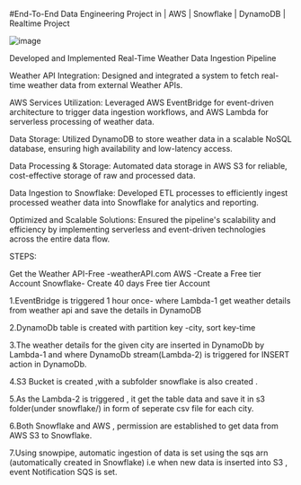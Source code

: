 #End-To-End Data Engineering Project in | AWS | Snowflake | DynamoDB | Realtime Project

![image](https://github.com/user-attachments/assets/30524849-cc4d-4b1f-afe1-19303b2d00cc)


Developed and Implemented Real-Time Weather Data Ingestion Pipeline

Weather API Integration: Designed and integrated a system to fetch real-time weather data from external Weather APIs.

AWS Services Utilization: Leveraged AWS EventBridge for event-driven architecture to trigger data ingestion workflows, and AWS Lambda for serverless processing of weather data.

Data Storage: Utilized DynamoDB to store weather data in a scalable NoSQL database, ensuring high availability and low-latency access.

Data Processing & Storage: Automated data storage in AWS S3 for reliable, cost-effective storage of raw and processed data.

Data Ingestion to Snowflake: Developed ETL processes to efficiently ingest processed weather data into Snowflake for analytics and reporting.

Optimized and Scalable Solutions: Ensured the pipeline's scalability and efficiency by implementing serverless and event-driven technologies across the entire data flow.

STEPS:


Get the Weather API-Free -weatherAPI.com
AWS -Create a Free tier Account
Snowflake- Create 40 days Free tier Account



1.EventBridge is triggered 1 hour once- where Lambda-1 get weather details from weather api and save the details in DynamoDB

2.DynamoDb table is created with partition key -city, sort key-time

3.The weather details for the given city are inserted in DynamoDb by Lambda-1 and where DynamoDb stream(Lambda-2) is triggered for INSERT action in DynamoDb.

4.S3 Bucket is created ,with a subfolder snowflake is also created .

5.As the Lambda-2 is triggered , it get the table data and save it in s3 folder(under snowflake/) in form of seperate csv file for each city.

6.Both Snowflake and AWS , permission are established to get data from AWS S3 to Snowflake.

7.Using snowpipe, automatic ingestion of data  is set  using the sqs arn (automatically created in Snowflake) i.e when new data is inserted into S3 , event Notification SQS is set.
	
